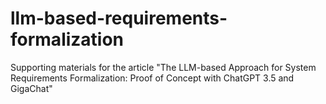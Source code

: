 # llm-based-requirements-formalization
Supporting materials for the article "The LLM-based Approach for System Requirements Formalization: Proof of Concept with ChatGPT 3.5 and GigaChat"
